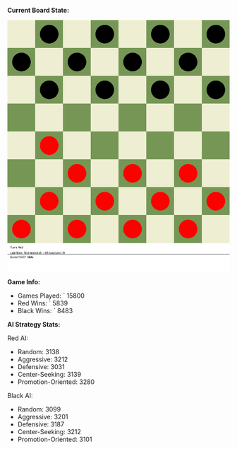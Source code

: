 
**Current Board State:**  
<!-- START_GIF -->
![Checkers Game](./checkers_game.gif)
<!-- END_GIF -->

**Game Info:**  
- Games Played: `<!-- GAMES_PLAYED --> 15800
- Red Wins: `<!-- RED_WINS --> 5839
- Black Wins: `<!-- BLACK_WINS --> 8483

<!-- AI_STATS -->
**AI Strategy Stats:**

Red AI:
- Random: 3138
- Aggressive: 3212
- Defensive: 3031
- Center-Seeking: 3139
- Promotion-Oriented: 3280

Black AI:
- Random: 3099
- Aggressive: 3201
- Defensive: 3187
- Center-Seeking: 3212
- Promotion-Oriented: 3101
